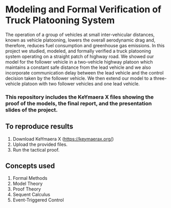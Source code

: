 # Modeling and Formal Verification of Truck Platooning System

The operation of a group of vehicles at small inter-vehicular distances, known as vehicle platooning, lowers the overall aerodynamic drag and, therefore, reduces fuel consumption
and greenhouse gas emissions. In this project we studied, modeled, and formally verified a truck platooning system operating on a straight patch of highway road. We showed our 
model for the follower vehicle in a two-vehicle highway platoon which maintains a constant safe distance from the lead vehicle and we also incorporate communication delay 
between the lead vehicle and the control decision taken by the follower vehicle. We then extend our model to a three-vehicle platoon with two follower vehicles and one lead 
vehicle.

### This repository includes the KeYmaera X files showing the proof of the models, the final report, and the presentation slides of the project.

## To reproduce results

1. Download KeYmaera X (https://keymaerax.org/)
2. Upload the provided files.
3. Run the tactical proof.

## Concepts used

1. Formal Methods
2. Model Theory
3. Proof Theory
4. Sequent Calculus
5. Event-Triggered Control
